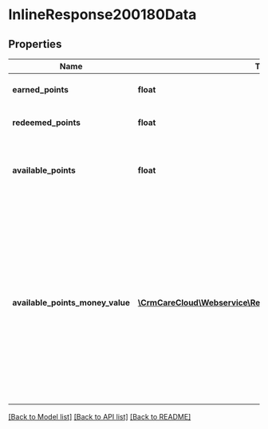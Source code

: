 # InlineResponse200180Data

## Properties
Name | Type | Description | Notes
------------ | ------------- | ------------- | -------------
**earned_points** | **float** | Amount of earned points in time interval. | [optional] 
**redeemed_points** | **float** | Amount of redeemed points in time interval. | [optional] 
**available_points** | **float** | Amount of available points in the moment. Time interval has no influence to the result. | [optional] 
**available_points_money_value** | [**\CrmCareCloud\Webservice\RestApi\Client\Model\MoneyValue[]**](MoneyValue.md) | Parameter shows money representation of the &#x27;available_points&#x27; parameter. CareCloud calculates money value for every system currency. The calculation is available only if the customer  status allows a point payment. This setup is possible in CareCloud administration. | [optional] 

[[Back to Model list]](../../README.md#documentation-for-models) [[Back to API list]](../../README.md#documentation-for-api-endpoints) [[Back to README]](../../README.md)

